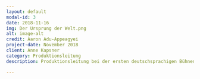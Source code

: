 ```yaml
---
layout: default
modal-id: 3
date: 2018-11-16
img: Der Ursprung der Welt.png
alt: image-alt
credit: Aaron Adu-Appeagyei
project-date: November 2018
client: Anne Kapsner
category: Produktionsleitung
description: Produktionsleitung bei der ersten deutschsprachigen Bühnenadaption "Der Ursprung der Welt" von Liv Strömquist unter der Regie von Anne Kapsner, präsentiert im studioNAXOS.

---
```


